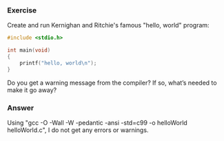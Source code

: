 ### Exercise

Create and run Kernighan and Ritchie's famous "hello, world" program:

```c
#include <stdio.h>

int main(void)
{
    printf("hello, world\n");
}
```

Do you get a warning message from the compiler? If so, what’s needed to make it go away?

### Answer

Using "gcc -O -Wall -W -pedantic -ansi -std=c99 -o helloWorld helloWorld.c", I do not get any errors or warnings.